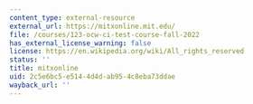 ```yaml
---
content_type: external-resource
external_url: https://mitxonline.mit.edu/
file: /courses/123-ocw-ci-test-course-fall-2022
has_external_license_warning: false
license: https://en.wikipedia.org/wiki/All_rights_reserved
status: ''
title: mitxonline
uid: 2c5e6bc5-e514-4d4d-ab95-4c8eba73ddae
wayback_url: ''
---
```

